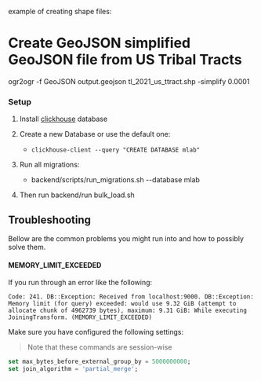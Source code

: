 example of creating shape files:

# Create GeoJSON simplified GeoJSON file from US Tribal Tracts
ogr2ogr -f GeoJSON output.geojson tl_2021_us_ttract.shp -simplify 0.0001


### Setup

1. Install [clickhouse](https://clickhouse.com/#quick-start) database

2. Create a new Database or use the default one:
    * `clickhouse-client --query "CREATE DATABASE mlab"`

3. Run all migrations:
    * backend/scripts/run_migrations.sh --database mlab

4. Then run backend/run bulk_load.sh



## Troubleshooting

Bellow are the common problems you might run into and how to possibly solve them.


#### **MEMORY_LIMIT_EXCEEDED**

If you run through an error like the following:

```
Code: 241. DB::Exception: Received from localhost:9000. DB::Exception: Memory limit (for query) exceeded: would use 9.32 GiB (attempt to allocate chunk of 4962739 bytes), maximum: 9.31 GiB: While executing JoiningTransform. (MEMORY_LIMIT_EXCEEDED)
```

Make sure you have configured the following settings:

> Note that these commands are session-wise

```sql
set max_bytes_before_external_group_by = 5000000000;
set join_algorithm = 'partial_merge';
```

